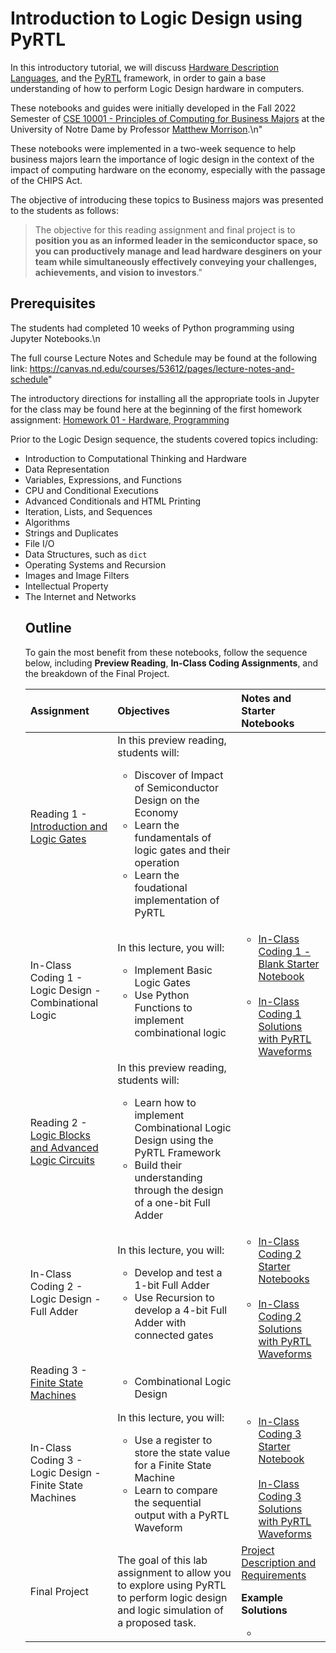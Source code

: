 # Introduction to Logic Design using PyRTL

In this introductory tutorial, we will discuss <a href = "https://en.wikipedia.org/wiki/Hardware_description_language">Hardware Description Languages</a>, and the <a href = "https://pyrtl.readthedocs.io/en/latest">PyRTL</a> framework, in order to gain a base understanding of how to perform Logic Design hardware in computers.


These notebooks and guides were initially developed in the Fall 2022 Semester of <a href ="https://canvas.nd.edu/courses/53612/pages/lecture-notes-and-schedule">CSE 10001 - Principles of Computing for Business Majors</a> at the University of Notre Dame by Professor <a href ="https://engineering.nd.edu/faculty/matthew-morrison">Matthew Morrison</a>.\n"

These notebooks were implemented in a two-week sequence to help business majors learn the importance of logic design in the context of the impact of computing hardware on the economy, especially with the passage of the CHIPS Act.

The objective of introducing these topics to Business majors was presented to the students as follows:
> The objective for this reading assignment and final project is to <b>position you as an informed leader in the semiconductor space, so you can productively manage and lead hardware desginers on your team while simultaneously effectively conveying your challenges, achievements, and vision to investors</b>."

## Prerequisites

The students had completed 10 weeks of Python programming using Jupyter Notebooks.\n

The full course Lecture Notes and Schedule may be found at the following link: https://canvas.nd.edu/courses/53612/pages/lecture-notes-and-schedule"

The introductory directions for installing all the appropriate tools in Jupyter for the class may be found here at the beginning of the first homework assignment: <a href = "https://canvas.nd.edu/courses/91978/pages/homework-01-hardware-programming">Homework 01 - Hardware, Programming</a>

Prior to the Logic Design sequence, the students covered topics including:
<ul>
    <li>Introduction to Computational Thinking and Hardware</li>
    <li>Data Representation</li>
    <li>Variables, Expressions, and Functions</li>
    <li>CPU and Conditional Executions</li>
    <li>Advanced Conditionals and HTML Printing</li>
    <li>Iteration, Lists, and Sequences</li>
    <li>Algorithms</li>
    <li>Strings and Duplicates</li>
    <li>File I/O</li>
    <li>Data Structures, such as <code>dict</code></li>
    <li>Operating Systems and Recursion</li>
    <li>Images and Image Filters</li>
    <li>Intellectual Property</li>
    <li>The Internet and Networks</li>

## Outline

To gain the most benefit from these notebooks, follow the sequence below, including <b>Preview Reading</b>, <b>In-Class Coding Assignments</b>, and the breakdown of the Final Project.

|Assignment|Objectives|Notes and Starter Notebooks|
|:--|:--|:--|
|Reading 1 - <a href ="https://nbviewer.org/github/mmorri22/sscs-ose-code-a-chip.github.io/blob/main/ISSCC25/pyrtl/readings/Reading%202%20-%20Logic%20Blocks%20and%20Advanced%20Logic%20Circuits.ipynb">Introduction and Logic Gates</a> |In this preview reading, students will:<br><ul><li>Discover of Impact of Semiconductor Design on the Economy</li><li>Learn the fundamentals of logic gates and their operation</li><li>Learn the foudational implementation of PyRTL</ul>| |
|In-Class Coding 1 - Logic Design - Combinational Logic|In this lecture, you will:<ul><li>Implement Basic Logic Gates</li><li>Use Python Functions to implement combinational logic</li></ul> | <ul><li><a href ="https://github.com/mmorri22/sscs-ose-code-a-chip.github.io/blob/main/ISSCC25/pyrtl/inclass/In-Class%201%20-%20Blank.ipynb">In-Class Coding 1 - Blank Starter Notebook</a></li><br><li><a href ="https://nbviewer.org/github/mmorri22/sscs-ose-code-a-chip.github.io/blob/main/ISSCC25/pyrtl/inclass-sols/In-Class%201%20-%20Solution.ipynb">In-Class Coding 1 Solutions with PyRTL Waveforms</a></li> |
|Reading 2 - <a href ="https://nbviewer.org/github/mmorri22/sscs-ose-code-a-chip.github.io/blob/main/ISSCC25/pyrtl/readings/Reading%202%20-%20Logic%20Blocks%20and%20Advanced%20Logic%20Circuits.ipynb">Logic Blocks and Advanced Logic Circuits</a>|In this preview reading, students will:<br><ul><li>Learn how to implement Combinational Logic Design using the PyRTL Framework</li><li>Build their understanding through the design of a one-bit Full Adder</li></ul>| |
|In-Class Coding 2 - Logic Design - Full Adder|In this lecture, you will:<br><ul><li>Develop and test a 1-bit Full Adder</li><li>Use Recursion to develop a 4-bit Full Adder with connected gates</li></ul>|<ul><li><a href ="https://github.com/mmorri22/sscs-ose-code-a-chip.github.io/blob/main/ISSCC25/pyrtl/inclass/In-Class%202%20-%20Blank.ipynb">In-Class Coding 2 Starter Notebooks</a></li><br><li><a href ="https://github.com/mmorri22/sscs-ose-code-a-chip.github.io/blob/main/ISSCC25/pyrtl/inclass-sols/In-Class%202%20-%20Solutions.ipynb">In-Class Coding 2 Solutions with PyRTL Waveforms</a></li></ul>|
|Reading 3 - <a href ="https://github.com/mmorri22/sscs-ose-code-a-chip.github.io/blob/main/ISSCC25/pyrtl/readings/Reading%203%20-%20Finite%20State%20Machines.ipynb">Finite State Machines</a>|<ul><li>Combinational Logic Design</li></ul>| |
|In-Class Coding 3 - Logic Design - Finite State Machines|In this lecture, you will:<br><ul><li>Use a register to store the state value for a Finite State Machine</li><li>Learn to compare the sequential output with a PyRTL Waveform</li></ul>|<ul><li><a href ="https://github.com/mmorri22/sscs-ose-code-a-chip.github.io/blob/main/ISSCC25/pyrtl/inclass/In-Class%203%20-%20Blank.ipynb">In-Class Coding 3 Starter Notebook</a></li><br><a href ="https://nbviewer.org/github/mmorri22/sscs-ose-code-a-chip.github.io/blob/main/ISSCC25/pyrtl/inclass-sols/In-Class%203%20-%20Solutions.ipynb">In-Class Coding 3 Solutions with PyRTL Waveforms</a>|
|Final Project |The goal of this lab assignment to allow you to explore using PyRTL to perform logic design and logic simulation of a proposed task.| <a href ="https://nbviewer.org/github/mmorri22/sscs-ose-code-a-chip.github.io/blob/main/ISSCC25/pyrtl/final_project/final_project.ipynb">Project Description and Requirements</a><p><b>Example Solutions</b><ul><li></li></ul> |